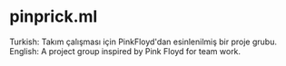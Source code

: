 # pinprick.ml
Turkish:
Takım çalışması için PinkFloyd'dan esinlenilmiş bir proje grubu.
English:
A project group inspired by Pink Floyd for team work.
